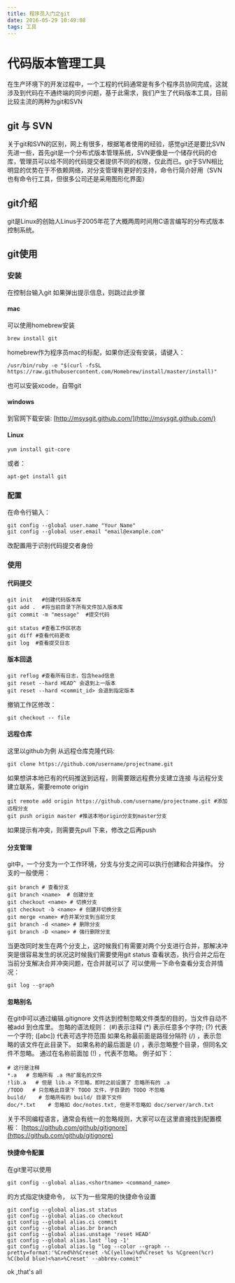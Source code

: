 ```yaml
---
title: 程序员入门之git
date: 2016-05-29 10:49:08
tags: 工具
---
```

# 代码版本管理工具
在生产环境下的开发过程中，一个工程的代码通常是有多个程序员协同完成，这就涉及到代码在不通终端的同步问题，基于此需求，我们产生了代码版本工具，目前比较主流的两种为git和SVN
<!-- more -->
## git 与 SVN
关于git和SVN的区别，网上有很多，根据笔者使用的经验，感觉git还是要比SVN先进一些，首先git是一个分布式版本管理系统，SVN更像是一个储存代码的仓库，管理员可以给不同的代码提交者提供不同的权限，仅此而已。git于SVN相比明显的优势在于不依赖网络，对分支管理有更好的支持，命令行简介好用（SVN也有命令行工具，但很多公司还是采用图形化界面）

## git介绍
git是Linux的创始人Linus于2005年花了大概两周时间用C语言编写的分布式版本控制系统。

## git使用

### 安装
在控制台输入git 如果弹出提示信息，则跳过此步骤

#### mac 

可以使用homebrew安装

```
brew install git
```

homebrew作为程序员mac的标配，如果你还没有安装，请键入：

```
/usr/bin/ruby -e "$(curl -fsSL https://raw.githubusercontent.com/Homebrew/install/master/install)"
```

也可以安装xcode，自带git

#### windows

到官网下载安装:
[http://msysgit.github.com/](http://msysgit.github.com/)

#### Linux

```
yum install git-core
```

或者：

```
apt-get install git
```

### 配置
在命令行输入：

```
git config --global user.name "Your Name"
git config --global user.email "email@example.com"
```

改配置用于识别代码提交者身份

### 使用
#### 代码提交

```
git init   #创建代码版本库
git add .  #将当前目录下所有文件加入版本库
git commit -m "message"  #提交代码
```

```
git status #查看工作区状态
git diff #查看代码更改
git log  #查看提交日志
```

#### 版本回退

```
git reflog #查看所有日志，包含head信息
git reset --hard HEAD^ 会退到上一版本
git reset --hard <commit_id> 会退到指定版本
```

撤销工作区修改：	

```
git checkout -- file
```

#### 远程仓库
这里以github为例
从远程仓库克隆代码:

```
git clone https://github.com/username/projectname.git
```

如果想讲本地已有的代码推送到远程，则需要跟远程费分支建立连接
与远程分支建立联系，需要remote origin

```
git remote add origin https://github.com/username/projectname.git #添加远程分支
git push origin master #推送本地origin分支到master分支
```
如果提示有冲突，则需要先pull 下来，修改之后再push

#### 分支管理
git中，一个分支为一个工作环境，分支与分支之间可以执行创建和合并操作。
分支的一般使用：

```
git branch # 查看分支
git branch <name>  # 创建分支
git checkout <name> # 切换分支
git checkout -b <name> # 创建并切换分支
git merge <name> #合并某分支到当前分支
git branch -d <name> # 删除分支 
git branch -D <name> # 强行删除分支
```

当更改同时发生在两个分支上，这时候我们有需要对两个分支进行合并，那解决冲突是很容易发生的状况这时候我们需要使用git status 查看状态，执行合并之后在当前分支解决合并冲突问题，在合并就可以了
可以使用一下命令查看分支合并情况：

```
git log --graph
```

#### 忽略别名
在git中可以通过编辑.gitignore 文件达到控制忽略文件类型的目的，当文件自动不被add 到仓库里。
忽略的语法规则：
(#)表示注释
(*)  表示任意多个字符; 
(?) 代表一个字符;
 ([abc]) 代表可选字符范围
如果名称最前面是路径分隔符 (/) ，表示忽略的该文件在此目录下。
如果名称的最后面是 (/) ，表示忽略整个目录，但同名文件不忽略。
通过在名称前面加 (!) ，代表不忽略。
例子如下：

```
# 这行是注释
*.a   # 忽略所有 .a 伟扩展名的文件
!lib.a   # 但是 lib.a 不忽略，即时之前设置了	忽略所有的 .a
/TODO   # 只忽略此目录下 TODO 文件，子目录的 TODO 不忽略 
build/    # 忽略所有的 build/ 目录下文件
doc/*.txt    # 忽略如 doc/notes.txt, 但是不忽略如 doc/server/arch.txt
```

关于不同编程语言，通常会有统一的忽略规则，大家可以在这里直接找到配置模板：
[https://github.com/github/gitignore](https://github.com/github/gitignore)
#### 快捷命令配置
在git里可以使用

```
git config --global alias.<shortname> <command_name>
```

的方式指定快捷命令，
以下为一些常用的快捷命令设置

```
git config --global alias.st status
git config --global alias.co checkout
git config --global alias.ci commit
git config --global alias.br branch
git config --global alias.unstage 'reset HEAD'
git config --global alias.last 'log -1'
git config --global alias.lg "log --color --graph --pretty=format:'%Cred%h%Creset -%C(yellow)%d%Creset %s %Cgreen(%cr) %C(bold blue)<%an>%Creset' --abbrev-commit"
```


ok ,that's all
